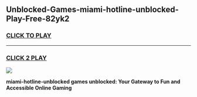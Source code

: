 
## Unblocked-Games-miami-hotline-unblocked-Play-Free-82yk2
<h3>
<a href="https://premium76.site?title=miami-hotline-unblocked&ref=10A">CLICK TO PLAY</a></h3>
<hr>

<h3>
<a href="https://premium76.site?title=miami-hotline-unblocked&ref=10A">CLICK 2 PLAY</a>
  
</h3>

<a href="https://premium76.site?title=miami-hotline-unblocked&ref=10A"><img src="https://clearcache.store/games.png"></a>


**miami-hotline-unblocked games unblocked: Your Gateway to Fun and Accessible Online Gaming**
